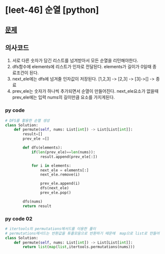 # [leet-46] 순열 [python]

## [문제](https://leetcode.com/problems/letter-combinations-of-a-phone-number/) 

## 의사코드
1. 서로 다른 숫자가 담긴 리스트를 넘겨받아서 모든 순열을 리턴해야한다.
2. dfs함수에 elements에 리스트가 인자로 전달된다. elements가 길이가 0일때 종료조건이 된다.
3. next_ele에는 dfs에 넘겨줄 인자값이 저장된다. [1,2,3] -> [2,3] -> [3]->[] -> 종료
4. prev_ele는 숫자가 하나씩 추가되면서 순열이 만들어진다. next_ele요소가 없을때 prev_ele에는 입력 nums의 길이만큼 요소를 가지게된다.



### py code
```py
# DFS를 활용한 순열 생성
class Solution:
    def permute(self, nums: List[int]) -> List[List[int]]:
        result=[]
        prev_ele =[]

        def dfs(elements):
            if(len(prev_ele)==len(nums)):
                result.append(prev_ele[:])

            for i in elements:
                next_ele = elements[:]
                next_ele.remove(i)

                prev_ele.append(i)
                dfs(next_ele)
                prev_ele.pop()

        dfs(nums)
        return result
```
### py code 02
```py
# itertools의 permutations메서드를 이용한 풀이
# permutations메서드는 반환값을 튜플모음으로 반환하기 때문에  map으로 list로 만들어 줬다.
class Solution:
    def permute(self, nums: List[int]) -> List[List[int]]:
        return list(map(list,itertools.permutations(nums)))
```